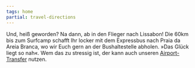 ```yaml
---
tags: home
partial: travel-directions
---
```


Und, heiß geworden? Na dann, ab in den Flieger nach Lissabon! Die 60km bis zum Surfcamp schafft Ihr locker mit dem Expressbus nach Praia da Areia Branca, wo wir Euch gern an der Bushaltestelle abholen. »Das Glück liegt so nah«. Wem das zu stressig ist, der kann auch unseren [Airport-Transfer]({{links.de.travelDirections.path}}) nutzen.
